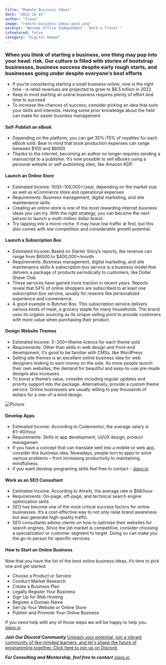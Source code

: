 ```yaml
---
title: "Remote Business Ideas"
date: "2022-10-15"
author: "Slavo"
image: "remote-business-ideas-post.png"
excerpt: "Become Office Independent - Work & Travel "
isFeatured: false
category: "Digital Nomad"
---
```


### When you think of starting a business, one thing may pop into your head: risk. Our culture is filled with stories of bootstrap businesses, business success despite early rough starts, and businesses going under despite everyone’s best efforts

- If you’re considering starting a small business online, now is the right time – e-retail revenues are projected to grow to $6.5 trillion in 2022.
- Keep in mind starting an online business requires plenty of effort and time to succeed
- To increase the chances of success, consider picking an idea that suits your skills and interests. Having some prior knowledge about the field can make for easier business management.

#### Self-Publish an eBook

- Depending on the platform, you can get 35%-75% of royalties for each eBook sold. Bear in mind that book production expenses can range between $100 and $6000
- Thanks to the internet, becoming an author no longer requires sending a manuscript to a publisher. It’s now possible to sell eBooks using a personal website or self-publishing sites, like Amazon KDP.

#### Launch an Online Store

- Estimated Income: $1000-$100,000+/year, depending on the market size as well as eCommerce store and operational expenses
- Requirements: Business management, digital marketing, and site maintenance skills
- Creating an online store is one of the most rewarding internet business ideas you can try. With the right strategy, you can become the next person to launch a multi-million dollar brand.
- Try tapping into a micro-niche. It may have low traffic at first, but this also comes with low competition and considerable growth potential.

#### Launch a Subscription Box

- Estimated Income: Based on Starter Story’s reports, the revenue can range from $6000 to $400,000+/month
- Requirements: Business management, digital marketing, and site maintenance skills
  A subscription box service is a business model that delivers a package of products periodically to customers, like Dollar Shave Club.
- These services have gained more traction in recent years. Reports reveal that 54% of online shoppers are subscribed to at least one subscription box service, usually for reasons like personalized experience and convenience.
- A good example is Butcher Box. This subscription service delivers various kinds of meat, a grocery staple for many households. The brand uses its organic sourcing as its unique selling point to provide customers with more value when purchasing their product.

#### Design Website Themes

- Estimated Income: $5-$200+/theme licence for each theme sold
- Requirements: Other than skills in web design and front-end development, it’s good to be familiar with CMSs, like WordPress
- Selling site themes is an excellent online business idea for web designers looking to earn money on the side. As more people launch their own websites, the demand for beautiful and easy-to-use pre-made designs also increases.
- To boost a theme’s value, consider including regular updates and priority support into the package. Alternatively, provide a custom theme service. Online businesses are usually willing to pay thousands of dollars for a one-of-a-kind design.

![Picture](/images/post-img/programing-post.png)

#### Develop Apps

- Estimated Income: According to Codementor, the average salary is $61-$80/hour
- Requirements: Skills in app development, UI/UX design, product managemen
- If you have a concept that can translate well into a mobile or web app, consider this business idea. Nowadays, people turn to apps to solve various problems – from increasing productivity to maintaining mindfulness.
- if you want develop programing skills feel free to contact - [slavo.io](https://www.slavo.io/contact)

#### Work as an SEO Consultant

- Estimated Income: According to Ahrefs, the average rate is $68/hour
- Requirements: On-page, off-page, and technical search engine optimization skills
- SEO has become one of the most critical success factors for online businesses. It’s a cost-effective way to not only raise brand awareness but also generate high-quality traffic.
- SEO consultants advise clients on how to optimize their websites for search engines. Since the job market is competitive, consider choosing a specialization or customer segment to target. Doing so can make you the go-to person for specific services.

#### How to Start an Online Business

Now that you have the list of the best online business ideas, it’s time to pick one and get started:

- Choose a Product or Service
- Conduct Market Research
- Create a Business Plan
- Legally Register Your Business
- Sign Up for Web Hosting
- Register a Domain Name
- Set Up Your Website or Online Store
- Publish and Promote Your Online Business

If you need help with any of those steps we will be happy to help you. [slavo.io](https://www.slavo.io/contact)

**_Join Our Discord Community_** [Unleash your potential, join a vibrant community of like-minded learners, and let's shape the future of programming together. Click here to join us on Discord.](https://discord.gg/A75tvDvZ)

**_For Consulting and Mentorship, feel free to contact_** [slavo.io](/contact)
